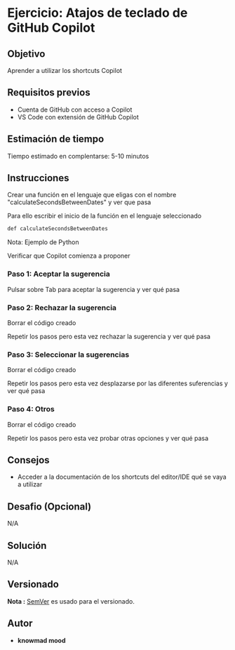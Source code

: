 # Ejercicio: Atajos de teclado de GitHub Copilot

## Objetivo

Aprender a utilizar los shortcuts Copilot 

## Requisitos previos

- Cuenta de GitHub con acceso a Copilot
- VS Code con extensión de GitHub Copilot

## Estimación de tiempo

Tiempo estimado en complentarse: 5-10 minutos

## Instrucciones

Crear una función en el lenguaje que eligas con el nombre "calculateSecondsBetweenDates" y ver que pasa

Para ello escribir el inicio de la función en el lenguaje seleccionado

```bash
def calculateSecondsBetweenDates
```

Nota: Ejemplo de Python

Verificar que Copilot comienza a proponer

### Paso 1: Aceptar la sugerencia

Pulsar sobre Tab para aceptar la sugerencia y ver qué pasa

### Paso 2: Rechazar la sugerencia

Borrar el código creado

Repetir los pasos pero esta vez rechazar la sugerencia y ver qué pasa

### Paso 3: Seleccionar la sugerencias

Borrar el código creado

Repetir los pasos pero esta vez desplazarse por las diferentes suferencias y ver qué pasa

### Paso 4: Otros

Borrar el código creado

Repetir los pasos pero esta vez probar otras opciones y ver qué pasa

## Consejos

- Acceder a la documentación de los shortcuts del editor/IDE qué se vaya a utilizar

## Desafio (Opcional)

N/A

## Solución

N/A

## Versionado

**Nota :** [SemVer](http://semver.org/) es usado para el versionado.

## Autor

* **knowmad mood**